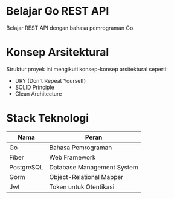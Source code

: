 # Belajar Go REST API
Belajar REST API dengan bahasa pemrograman Go.

# Konsep Arsitektural
Struktur proyek ini mengikuti konsep-konsep arsitektural seperti:
- DRY (Don't Repeat Yourself)
- SOLID Principle
- Clean Architecture

# Stack Teknologi
Nama | Peran
-|-
Go | Bahasa Pemrograman
Fiber | Web Framework
PostgreSQL | Database Management System
Gorm | Object-Relational Mapper
Jwt | Token untuk Otentikasi
